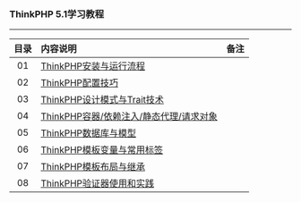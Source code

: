 ### ThinkPHP 5.1学习教程
---

| 目录 | 内容说明  |  备注  |
| :----:  | :---- |:---- |
| 01  | [ThinkPHP安装与运行流程](https://www.jianshu.com/p/e3c81d4e0422) |  |
|02| [ThinkPHP配置技巧](https://www.jianshu.com/p/0bd79b6a392d)||
|03| [ThinkPHP设计模式与Trait技术](https://www.jianshu.com/p/56b899f5273d)||
|04| [ThinkPHP容器/依赖注入/静态代理/请求对象](https://www.jianshu.com/p/de16572535db)||
|05| [ThinkPHP数据库与模型](https://www.jianshu.com/p/6a1c6eaf46af)||
|06| [ThinkPHP模板变量与常用标签](https://www.jianshu.com/p/13b2fc3f23d3)||
|07| [ThinkPHP模板布局与继承](https://www.jianshu.com/p/88d7f0d428ee)||
|08| [ThinkPHP验证器使用和实践]()||